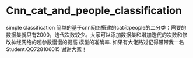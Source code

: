 # Cnn_cat_and_people_classification
simple classification
  简单的基于cnn网络搭建的cat和people的二分类：需要的数据集就只有2000，迭代次数较少。大家可以添加数据集和增加迭代的次数和修改神经网络的超参数慢慢的提高
模型的准确率.
  如果有大佬路过记得带带我一名Student.QQ728106015
谢谢大家！
